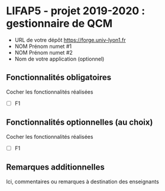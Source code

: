 LIFAP5 - projet 2019-2020 : gestionnaire de QCM
===============================================

* URL de votre dépôt <https://forge.univ-lyon1.fr>
* NOM Prénom numet #1
* NOM Prénom numet #2
* Nom de votre application (optionnel)

Fonctionnalités obligatoires
----------------------------

Cocher les fonctionnalités réalisées

 * [ ] F1

Fonctionnalités optionnelles (au choix)
---------------------------------------

Cocher les fonctionnalités réalisées

 * [ ] F1

Remarques additionnelles
------------------------

 Ici, commentaires ou remarques à destination des enseignants
